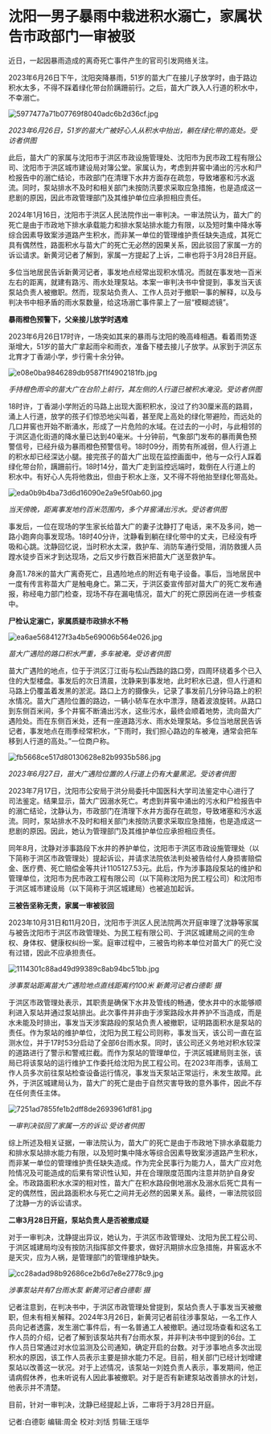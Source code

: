 # 沈阳一男子暴雨中栽进积水溺亡，家属状告市政部门一审被驳

近日，一起因暴雨造成的离奇死亡事件产生的官司引发网络关注。

2023年6月26日下午，沈阳突降暴雨，51岁的苗大广在接儿子放学时，由于路边积水太多，不得不踩着绿化带台阶蹒跚前行。之后，苗大广跌入人行道的积水中，不幸溺亡。

![5977477a71b07769f8040adc6b2d36cf.jpg](https://raw.githubusercontent.com/qqhsx/qqnews_image/main/2024/03/27/沈阳一男子暴雨中栽进积水溺亡，家属状告市政部门一审被驳/5977477a71b07769f8040adc6b2d36cf.jpg)

_2023年6月26日，51岁的苗大广被好心人从积水中抬出，躺在绿化带的高处。受访者供图_

此后，苗大广的家属与沈阳市于洪区市政设施管理处、沈阳市为民市政工程有限公司、沈阳市于洪区城市建设局对簿公堂。家属认为，考虑到井窖中涌出的污水和尸检报告中的溺亡结论，市政部门在清理下水井方面存在疏忽，导致堵塞和污水返流。同时，泵站排水不及时和相关部门未按防汛要求采取应急措施，也是造成这一悲剧的原因，因此市政管理部门及其维护单位应承担相应责任。

2024年1月16日，沈阳市于洪区人民法院作出一审判决。一审法院认为，苗大广的死亡是由于市政地下排水承载能力和排水泵站排水能力有限，以及短时集中降水等综合因素导致案涉道路产生积水，而非某一单位的管理维护责任缺失造成，其死亡具有偶然性，路面积水与苗大广的死亡无必然的因果关系，因此驳回了家属一方的诉讼请求。新黄河记者了解到，家属一方提起了上诉，二审也将于3月28日开庭。

多位当地居民告诉新黄河记者，事发地点经常出现积水情况。而就在事发地一百米左右的距离，就建有路污、雨水处理泵站。本案一审判决书中曾提到，事发当天该泵站负责人被撤职。然而，现泵站负责人、工作人员对于撤职一事的解释，以及与判决书中相矛盾的雨水泵数量，给这场溺亡事件蒙上了一层“模糊滤镜”。

**暴雨橙色预警下，父亲接儿放学时遇难**

2023年6月26日17时许，一场突如其来的暴雨与沈阳的晚高峰相遇。看着雨势逐渐增大，51岁的苗大广拿起雨伞和雨衣，准备下楼去接儿子放学。从家到于洪区东北育才丁香湖小学，步行需十余分钟。

![e08e0ba9846289db9587f1f4902181fb.jpg](https://raw.githubusercontent.com/qqhsx/qqnews_image/main/2024/03/27/沈阳一男子暴雨中栽进积水溺亡，家属状告市政部门一审被驳/e08e0ba9846289db9587f1f4902181fb.jpg)

_手持橙色雨伞的苗大广在台阶上前行，其左侧的人行道已被积水淹没。受访者供图_

18时许，丁香湖小学附近的马路上出现大面积积水，没过了约30厘米高的路肩，涌上人行道，放学的孩子们惊恐地尖叫着，甚至爬上高处的绿化带避险，而远处的几口井窖也开始不断涌水，形成了一片危险的水域。在过去的一小时，与此相邻的于洪区造化街道的降水量已达到40毫米。十分钟前，气象部门发布的暴雨黄色预警信号，已经升级为暴雨橙色预警信号。18时09分，雨势有所减弱，但人行道上的积水却已经深达小腿。接完孩子的苗大广出现在监控画面中，他与一众行人踩着绿化带台阶，蹒跚前行。18时14分，苗大广走到监控远端时，栽倒在人行道上的积水中。有好心人先将他救出，但由于积水上涨，又不得不将他抬至绿化带高处。

![eda0b9b4ba73d6d16090e2a9e5f0ab60.jpg](https://raw.githubusercontent.com/qqhsx/qqnews_image/main/2024/03/27/沈阳一男子暴雨中栽进积水溺亡，家属状告市政部门一审被驳/eda0b9b4ba73d6d16090e2a9e5f0ab60.jpg)

 _当天傍晚，距离事发地约百米范围内，多个井窖涌出污水。受访者供图_

事发后，一位在现场的学生家长给苗大广的妻子沈静打了电话，来不及多问，她一路小跑奔向事发现场。18时40分许，沈静看到躺在绿化带中的丈夫，已经没有呼吸和心跳。沈静回忆说，当时积水太深，救护车、消防车通行受阻，消防救援人员蹚水徒步百米才到达现场，之后又步行数百米把苗大广送至救护车。

身高1.78米的苗大广离奇死亡，且遇险地点的附近有电子设备。事后，当地居民中一度有传言称苗大广是触电身亡。第二天，于洪区委宣传部对苗大广的死亡发布通报，称经电力部门检查，现场不存在漏电情况，苗大广的死亡原因尚在进一步核查中。

**尸检认定溺亡，家属质疑市政排水不畅**

![ea6ae5684127f3a4b5e69006b564e026.jpg](https://raw.githubusercontent.com/qqhsx/qqnews_image/main/2024/03/27/沈阳一男子暴雨中栽进积水溺亡，家属状告市政部门一审被驳/ea6ae5684127f3a4b5e69006b564e026.jpg)

_苗大广遇险的路口积水严重，多车被淹。受访者供图_

苗大广遇险的地点，位于于洪区汀江街与松山西路的路口旁，四周环绕着多个已入住的大型楼盘。事发后的次日清晨，沈静来到事发地，此时积水已退，但人行道和马路上仍覆盖着发黑的淤泥。路口上方的摄像头，记录了事发前几分钟马路上的积水情况。苗大广遇险位置的路边，一辆小轿车在水中漂浮，随着波浪旋转。从路口到东侧百米间，多个井窖不断涌出污水，这些污水，最终会顺着地势，流向苗大广遇险处。而在东侧百米处，还有一座道路污水、雨水处理泵站。多位当地居民告诉记者，事发地点在雨季经常积水，“下雨时，我们担心路边的车被淹，通常会把车移到人行道的高处。”一位商户称。

![fb5668ce517d80130628e82b9935b586.jpg](https://raw.githubusercontent.com/qqhsx/qqnews_image/main/2024/03/27/沈阳一男子暴雨中栽进积水溺亡，家属状告市政部门一审被驳/fb5668ce517d80130628e82b9935b586.jpg)

_2023年6月27日，苗大广遇险位置的人行道上仍有大量黑泥。受访者供图_

2023年7月17日，沈阳市公安局于洪分局委托中国医科大学司法鉴定中心进行了司法鉴定。结果显示，苗大广因溺水死亡。考虑到井窖中涌出的污水和尸检报告中的溺亡结论，沈静认为，市政部门在清理下水井方面存在疏忽，导致堵塞和污水返流。同时，泵站排水不及时和相关部门未按防汛要求采取应急措施，也是造成这一悲剧的原因。因此，她认为管理部门及其维护单位应承担相应责任。

同年8月，沈静对涉事路段下水井的养护单位，沈阳市于洪区市政设施管理处（以下简称于洪区市政管理处）提起诉讼，并请求法院依法判处被告给付人身损害赔偿金、医疗费、死亡赔偿金等共计1105127.53元。此后，作为涉事路段泵站的维护和管理单位，沈阳市为民市政工程有限公司（以下简称沈阳为民工程公司）和沈阳市于洪区城市建设局（以下简称于洪区城建局）也被追加起诉。

**三被告坚称无责，家属一审被驳回**

2023年10月31日和11月20日，沈阳市于洪区人民法院两次开庭审理了沈静等家属与被告沈阳市于洪区市政管理处、为民工程有限公司、于洪区城建局之间的生命权、身体权、健康权纠纷一案。庭审过程中，三被告均称本单位对苗大广的死亡没有过错，因此不应承担责任。

![1114301c88ad49d99389c8ab94bc51bb.jpg](https://raw.githubusercontent.com/qqhsx/qqnews_image/main/2024/03/27/沈阳一男子暴雨中栽进积水溺亡，家属状告市政部门一审被驳/1114301c88ad49d99389c8ab94bc51bb.jpg)

_涉事泵站距离苗大广遇险地点直线距离约100米 新黄河记者白德彰 摄_

于洪区市政管理处表示，其职责是确保下水井及管线的畅通，使水井中的水能够顺利进入泵站并通过泵站排出。此次事件并非由于涉案路段水井养护不当造成，而是水未能及时排出，事发当天涉案路段的泵站负责人被撤职，证明路面积水是泵站的责任。作为泵站的维护单位，沈阳为民工程公司则称，事发当天，该公司一直在监测水位，并于17时53分启动了全部6台雨水泵。同时，该公司还义务地对积水较深的道路进行了警示和警戒拦截。而作为泵站的管理单位，于洪区城建局则主张，该局已将该泵站的运行维护工作委托给沈阳为民工程公司。在2023年雨季，该局工作人员多次前往泵站检查设备运行情况，事发当天泵站正常运行，未发生故障。此外，于洪区城建局认为，苗大广的死亡是由于自然灾害导致的意外事件，因此不存在任何责任主体。

![7251ad7855fe1b2dff8de2693961df81.jpg](https://raw.githubusercontent.com/qqhsx/qqnews_image/main/2024/03/27/沈阳一男子暴雨中栽进积水溺亡，家属状告市政部门一审被驳/7251ad7855fe1b2dff8de2693961df81.jpg)

 _一审判决驳回了家属一方的诉讼 受访者供图_

综上所述及相关证据，一审法院认为，苗大广的死亡是由于市政地下排水承载能力和排水泵站排水能力有限，以及短时集中降水等综合因素导致案涉道路产生积水，而非某一单位的管理维护责任缺失造成。作为完全民事行为能力人，苗大广应对危险情况及可能造成的后果有常识性认知，并在合理限度范围内注意并防护自身安全。市政路面积水水深的相对性，苗大广在积水路段倒地溺水及溺水后死亡具有一定的偶然性，因此路面积水与死亡之间并无必然的因果关系。最终，一审法院驳回了沈静一方的诉讼请求。

**二审3月28日开庭，泵站负责人是否被撤成疑**

对于一审判决，沈静提出异议，她认为，于洪区市政管理处、沈阳为民工程公司、于洪区城建局均没有按防汛指挥部文件要求，做好汛期排水应急措施，井窖返水不是天灾，应为人祸，是管理部门的管理维护缺失。

![cc28adad98b92686ce2b6d7e8e2778c9.jpg](https://raw.githubusercontent.com/qqhsx/qqnews_image/main/2024/03/27/沈阳一男子暴雨中栽进积水溺亡，家属状告市政部门一审被驳/cc28adad98b92686ce2b6d7e8e2778c9.jpg)

_涉事泵站共有7台雨水泵 新黄河记者白德彰 摄_

记者注意到，在判决书中，于洪区市政管理处曾提到，泵站负责人于事发当天被撤职，但未有相关解释。2024年3月26日，新黄河记者前往涉事泵站，一名工作人员向记者透露，发生溺亡事件后，有一名普通工人被撤职。通过现场查看和这名工作人员的介绍，记者了解到该泵站共有7台雨水泵，并非判决书中提到的6台。工作人员日常通过对水位监测及公司通知，确定开启的台数。对于涉事地点多次出现积水的原因，该工作人员表示主要是排水能力不足。目前，相关部门已经计划增建泵站以改善这一状况。对于上述情况，该泵站一刘姓负责人表示，事发期间，他正请病假休养，也未听说有人因此事被撤职。对于是否有新建泵站改善排水的计划，他表示并不清楚。

目前，针对一审判决，沈静已经提起上诉，二审将于3月28日开庭。

记者:白德彰 编辑:周全 校对:刘恬 剪辑:王瑶华

